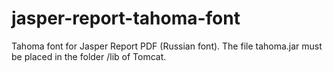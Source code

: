 # jasper-report-tahoma-font
Tahoma font for Jasper Report PDF (Russian font).
The file tahoma.jar must be placed in the folder /lib of Tomcat.
